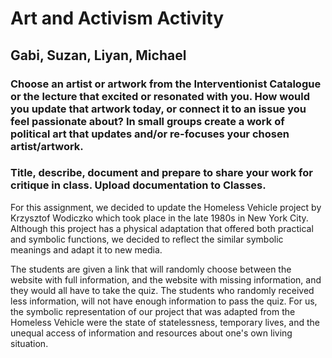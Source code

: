 # Art and Activism Activity
## Gabi, Suzan, Liyan, Michael

### Choose an artist or artwork from the Interventionist Catalogue or the lecture that excited or resonated with you. How would you update that artwork today, or connect it to an issue you feel passionate about? In small groups create a work of political art that updates and/or re-focuses your chosen artist/artwork.
### Title, describe, document and prepare to share your work for critique in class. Upload documentation to Classes.


For this assignment, we decided to update the Homeless Vehicle project by Krzysztof Wodiczko which took place in the late 1980s in New York City. Although this project has a physical adaptation that offered both practical and symbolic functions, we decided to reflect the similar symbolic meanings and adapt it to new media.


The students are given a link that will randomly choose between the website with full information, and the website with missing information, and they would all have to take the quiz. The students who randomly received less information, will not have enough information to pass the quiz. For us, the symbolic representation of our project that was adapted from the Homeless Vehicle were the state of statelessness, temporary lives, and the unequal access of information and resources about one's own living situation.
